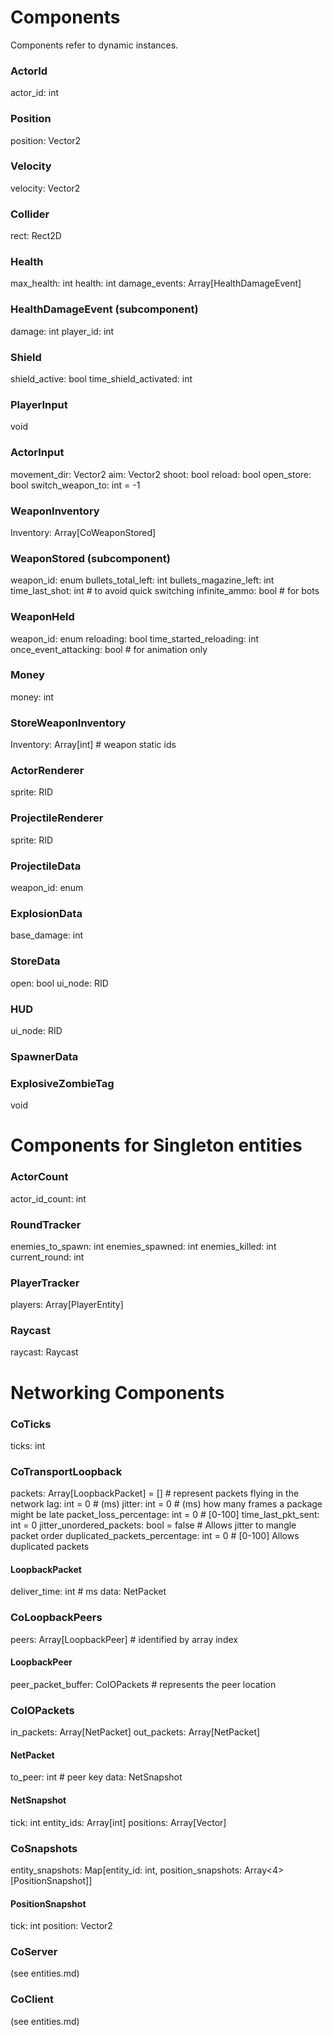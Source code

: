 

# Components

Components refer to dynamic instances.

### ActorId
actor_id: int

### Position
position: Vector2

### Velocity
velocity: Vector2

### Collider
rect: Rect2D

### Health
max_health: int
health: int
damage_events: Array[HealthDamageEvent]

### HealthDamageEvent (subcomponent)
damage: int
player_id: int

### Shield
shield_active: bool
time_shield_activated: int

### PlayerInput
void

### ActorInput
movement_dir: Vector2
aim: Vector2
shoot: bool
reload: bool
open_store: bool
switch_weapon_to: int = -1

### WeaponInventory
Inventory: Array[CoWeaponStored]

### WeaponStored (subcomponent)
weapon_id: enum
bullets_total_left: int
bullets_magazine_left: int
time_last_shot: int # to avoid quick switching
infinite_ammo: bool # for bots

### WeaponHeld
weapon_id: enum
reloading: bool
time_started_reloading: int
once_event_attacking: bool # for animation only

### Money
money: int

### StoreWeaponInventory
Inventory: Array[int] # weapon static ids

### ActorRenderer
sprite: RID

### ProjectileRenderer
sprite: RID

### ProjectileData
weapon_id: enum

### ExplosionData
base_damage: int

### StoreData
open: bool
ui_node: RID

### HUD
ui_node: RID

### SpawnerData

### ExplosiveZombieTag
void

# Components for Singleton entities

### ActorCount
actor_id_count: int

### RoundTracker
enemies_to_spawn: int
enemies_spawned: int
enemies_killed: int
current_round: int

### PlayerTracker
players: Array[PlayerEntity]

### Raycast
raycast: Raycast


# Networking Components

### CoTicks
ticks: int

### CoTransportLoopback
packets: Array[LoopbackPacket] = []  # represent packets flying in the network
lag: int = 0  # (ms)
jitter: int = 0  # (ms) how many frames a package might be late
packet_loss_percentage: int = 0 # [0-100]
time_last_pkt_sent: int = 0
jitter_unordered_packets: bool = false # Allows jitter to mangle packet order
duplicated_packets_percentage: int = 0 # [0-100] Allows duplicated packets

#### LoopbackPacket
deliver_time: int # ms
data: NetPacket

### CoLoopbackPeers
peers: Array[LoopbackPeer] # identified by array index

#### LoopbackPeer
peer_packet_buffer: CoIOPackets # represents the peer location

### CoIOPackets
in_packets: Array[NetPacket]
out_packets: Array[NetPacket]

#### NetPacket
to_peer: int # peer key
data: NetSnapshot

#### NetSnapshot
tick: int
entity_ids: Array[int]
positions: Array[Vector]

### CoSnapshots
entity_snapshots: Map[entity_id: int, position_snapshots: Array<4>[PositionSnapshot]]

#### PositionSnapshot
tick: int
position: Vector2

### CoServer
(see entities.md)

### CoClient
(see entities.md)
